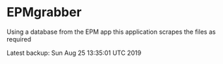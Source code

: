 # EPMgrabber
Using a database from the EPM app this application scrapes the files as required


Latest backup: Sun Aug 25 13:35:01 UTC 2019
